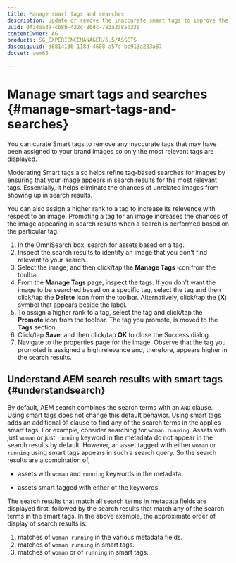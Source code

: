 ```yaml
---
title: Manage smart tags and searches
description: Update or remove the inaccurate smart tags to improve the relevance of tags
uuid: 0f34aa3a-cb8b-422c-8bdc-783a2a85b33e
contentOwner: AG
products: SG_EXPERIENCEMANAGER/6.5/ASSETS
discoiquuid: d6814136-118d-4608-a57d-bc913a283a87
docset: aem65

---
```


# Manage smart tags and searches {#manage-smart-tags-and-searches}

<!--
TBD: This article should be merged into a new, uber article for Smart Tags. Delete this article.
-->

You can curate Smart tags to remove any inaccurate tags that may have been assigned to your brand images so only the most relevant tags are displayed.

Moderating Smart tags also helps refine tag-based searches for images by ensuring that your image appears in search results for the most relevant tags. Essentially, it helps eliminate the chances of unrelated images from showing up in search results.

You can also assign a higher rank to a tag to increase its relevence with respect to an image. Promoting a tag for an image increases the chances of the image appearing in search results when a search is performed based on the particular tag.

1. In the OmniSearch box, search for assets based on a tag.
1. Inspect the search results to identify an image that you don't find relevant to your search.
1. Select the image, and then click/tap the **Manage Tags** icon from the toolbar.
1. From the **Manage Tags** page, inspect the tags. If you don't want the image to be searched based on a specific tag, select the tag and then click/tap the **Delete** icon from the toolbar. Alternatively, click/tap the (**X**) symbol that appears beside the label.
1. To assign a higher rank to a tag, select the tag and click/tap the **Promote** icon from the toolbar. The tag you promote, is moved to the **Tags** section.
1. Click/tap **Save**, and then click/tap **OK** to close the Success dialog.
1. Navigate to the properties page for the image. Observe that the tag you promoted is assigned a high relevance and, therefore, appears higher in the search results.

## Understand AEM search results with smart tags {#understandsearch}

By default, AEM search combines the search terms with an `AND` clause. Using smart tags does not change this default behavior. Using smart tags adds an additional `OR` clause to find any of the search terms in the applies smart tags. For example, consider searching for `woman running`. Assets with just `woman` or just `running` keyword in the metadata do not appear in the search results by default. However, an asset tagged with either `woman` or `running` using smart tags appears in such a search query. So the search results are a combination of,

* assets with `woman` and `running` keywords in the metadata.

* assets smart tagged with either of the keywords.

The search results that match all search terms in metadata fields are displayed first, followed by the search results that match any of the search terms in the smart tags. In the above example, the approximate order of display of search results is:

1. matches of `woman running` in the various metadata fields.
1. matches of `woman running` in smart tags.
1. matches of `woman` or of `running` in smart tags.


